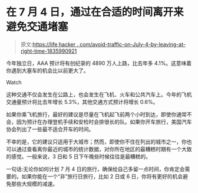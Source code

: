 # 在 7 月 4 日，通过在合适的时间离开来避免交通堵塞

> 原文:[https://life hacker . com/avoid-traffic-on-July-4-by-leaving-at-right-time-1835990921](https://lifehacker.com/avoid-traffic-on-july-4th-by-leaving-at-the-right-time-1835990921)

今年独立日，AAA 预计将有创纪录的 4890 万人上路，比去年多 4.1%。这意味着你遇到大塞车的机会比以前更大了。

Watch

这种交通不仅会发生在公路上，也会发生在飞机、火车和公共汽车上。今年的飞机交通量预计将比去年增长 5.3%，其他交通方式预计将增长 0.6%。

如果你乘飞机旅行，最好的建议是尽量在飞机起飞前两个小时到达，即使你通常不会，因为预计在办理登机手续和安检时会排很长的队。如果你开车旅行，美国汽车协会列出了一些最不适合开车的时间。

不幸的是，它的建议只适用于大城市；然而，即使你不住在列出的城市之一，你也可以通过查看离你最近的城市的统计数据，对你所在地区的最糟糕时期有一个大致的感觉。一般来说，3 日和 5 日下午晚些时候往往是最糟糕的。

一句话:无论你如何计划 7 月 4 日的旅行，确保给自己多留一点时间，你肯定会需要的。如果你能在一个“非”旅行日旅行，比如 2 日或 6 日，你将有更好的机会避免那些大规模的减速。